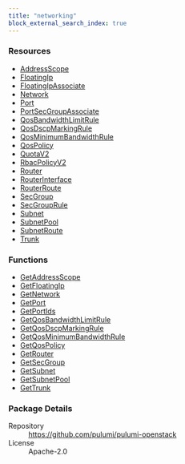 ```yaml
---
title: "networking"
block_external_search_index: true
---
```


<!-- WARNING: this file was generated by Pulumi Docs Generator. -->
<!-- Do not edit by hand unless you're certain you know what you are doing! -->



<h3>Resources</h3>
<ul class="api">
    <li><a href="addressscope" title="AddressScope"><span class="symbol resource"></span>AddressScope</a></li>
    <li><a href="floatingip" title="FloatingIp"><span class="symbol resource"></span>FloatingIp</a></li>
    <li><a href="floatingipassociate" title="FloatingIpAssociate"><span class="symbol resource"></span>FloatingIpAssociate</a></li>
    <li><a href="network" title="Network"><span class="symbol resource"></span>Network</a></li>
    <li><a href="port" title="Port"><span class="symbol resource"></span>Port</a></li>
    <li><a href="portsecgroupassociate" title="PortSecGroupAssociate"><span class="symbol resource"></span>PortSecGroupAssociate</a></li>
    <li><a href="qosbandwidthlimitrule" title="QosBandwidthLimitRule"><span class="symbol resource"></span>QosBandwidthLimitRule</a></li>
    <li><a href="qosdscpmarkingrule" title="QosDscpMarkingRule"><span class="symbol resource"></span>QosDscpMarkingRule</a></li>
    <li><a href="qosminimumbandwidthrule" title="QosMinimumBandwidthRule"><span class="symbol resource"></span>QosMinimumBandwidthRule</a></li>
    <li><a href="qospolicy" title="QosPolicy"><span class="symbol resource"></span>QosPolicy</a></li>
    <li><a href="quotav2" title="QuotaV2"><span class="symbol resource"></span>QuotaV2</a></li>
    <li><a href="rbacpolicyv2" title="RbacPolicyV2"><span class="symbol resource"></span>RbacPolicyV2</a></li>
    <li><a href="router" title="Router"><span class="symbol resource"></span>Router</a></li>
    <li><a href="routerinterface" title="RouterInterface"><span class="symbol resource"></span>RouterInterface</a></li>
    <li><a href="routerroute" title="RouterRoute"><span class="symbol resource"></span>RouterRoute</a></li>
    <li><a href="secgroup" title="SecGroup"><span class="symbol resource"></span>SecGroup</a></li>
    <li><a href="secgrouprule" title="SecGroupRule"><span class="symbol resource"></span>SecGroupRule</a></li>
    <li><a href="subnet" title="Subnet"><span class="symbol resource"></span>Subnet</a></li>
    <li><a href="subnetpool" title="SubnetPool"><span class="symbol resource"></span>SubnetPool</a></li>
    <li><a href="subnetroute" title="SubnetRoute"><span class="symbol resource"></span>SubnetRoute</a></li>
    <li><a href="trunk" title="Trunk"><span class="symbol resource"></span>Trunk</a></li>
</ul>

<h3>Functions</h3>
<ul class="api">
    <li><a href="getaddressscope" title="GetAddressScope"><span class="symbol function"></span>GetAddressScope</a></li>
    <li><a href="getfloatingip" title="GetFloatingIp"><span class="symbol function"></span>GetFloatingIp</a></li>
    <li><a href="getnetwork" title="GetNetwork"><span class="symbol function"></span>GetNetwork</a></li>
    <li><a href="getport" title="GetPort"><span class="symbol function"></span>GetPort</a></li>
    <li><a href="getportids" title="GetPortIds"><span class="symbol function"></span>GetPortIds</a></li>
    <li><a href="getqosbandwidthlimitrule" title="GetQosBandwidthLimitRule"><span class="symbol function"></span>GetQosBandwidthLimitRule</a></li>
    <li><a href="getqosdscpmarkingrule" title="GetQosDscpMarkingRule"><span class="symbol function"></span>GetQosDscpMarkingRule</a></li>
    <li><a href="getqosminimumbandwidthrule" title="GetQosMinimumBandwidthRule"><span class="symbol function"></span>GetQosMinimumBandwidthRule</a></li>
    <li><a href="getqospolicy" title="GetQosPolicy"><span class="symbol function"></span>GetQosPolicy</a></li>
    <li><a href="getrouter" title="GetRouter"><span class="symbol function"></span>GetRouter</a></li>
    <li><a href="getsecgroup" title="GetSecGroup"><span class="symbol function"></span>GetSecGroup</a></li>
    <li><a href="getsubnet" title="GetSubnet"><span class="symbol function"></span>GetSubnet</a></li>
    <li><a href="getsubnetpool" title="GetSubnetPool"><span class="symbol function"></span>GetSubnetPool</a></li>
    <li><a href="gettrunk" title="GetTrunk"><span class="symbol function"></span>GetTrunk</a></li>
</ul>

<h3>Package Details</h3>
<dl class="package-details">
	<dt>Repository</dt>
	<dd><a href="https://github.com/pulumi/pulumi-openstack">https://github.com/pulumi/pulumi-openstack</a></dd>
	<dt>License</dt>
	<dd>Apache-2.0</dd>
    
</dl>

